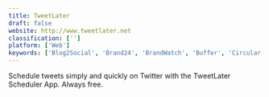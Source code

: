 ```yaml
---
title: TweetLater
draft: false 
website: http://www.tweetlater.net
classification: ['']
platform: ['Web']
keywords: ['Blog2Social', 'Brand24', 'BrandWatch', 'Buffer', 'Circular', 'ContentStudio', 'Embedle', 'Grouptweet', 'HootSuite', 'NUVI', 'PostHeads', 'PromoRepublic', 'Refly Editor', 'SnapShot', 'Social Scheduler', 'Social Status', 'Stacker', 'Sysomos MAP', 'Vaizle', 'mention']
---
```

Schedule tweets simply and quickly on Twitter with the TweetLater Scheduler App. Always free.